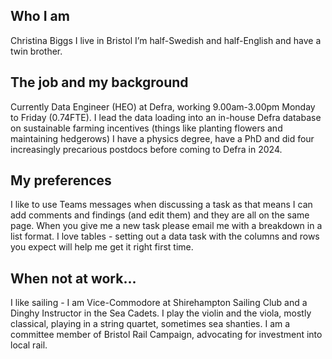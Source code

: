 ## Who I am
Christina Biggs
I live in Bristol
I’m half-Swedish and half-English and have a twin brother.
## The job and my background
Currently Data Engineer (HEO) at Defra, working 9.00am-3.00pm Monday to Friday (0.74FTE).
I lead the data loading into an in-house Defra database on sustainable farming incentives (things like planting flowers and maintaining hedgerows)
I have a physics degree, have a PhD and did four increasingly precarious postdocs before coming to Defra in 2024.
## My preferences
I like to use Teams messages when discussing a task as that means I can add comments and findings (and edit them) and they are all on the same page.
When you give me a new task please email me with a breakdown in a list format.
I love tables - setting out a data task with the columns and rows you expect will help me get it right first time.
## When not at work...
I like sailing - I am Vice-Commodore at Shirehampton Sailing Club and a Dinghy Instructor in the Sea Cadets.
I play the violin and the viola, mostly classical, playing in a string quartet, sometimes sea shanties.
I am a committee member of Bristol Rail Campaign, advocating for investment into local rail.
